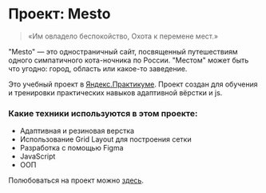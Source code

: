 # Проект: Mesto

>«Им овладело беспокойство, Охота к перемене мест.»

"Mesto" — это одностраничный сайт, посвященный путешествиям одного симпатичного кота-ночника по России.
"Местом" может быть что угодно: город, область или какое-то заведение.


Это учебный проект в [Яндекс.Практикуме](https://praktikum.yandex.ru/profile/web/). Проект создан для обучения и тренировки практических навыков адаптивной вёрстки и js.

### Какие техники используются в этом проекте:
* Адаптивная и резиновая верстка
* Использование Grid Layout для построения сетки
* Разработка с помощью Figma
* JavaScript
* ООП


Полюбоваться на проект можно [здесь](https://bfeatb.github.io/mesto/).
